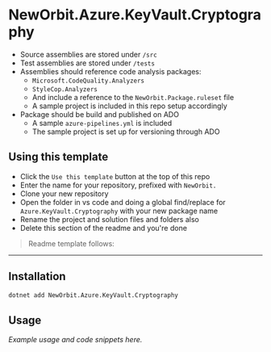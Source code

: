 # NewOrbit.Azure.KeyVault.Cryptography

- Source assemblies are stored under `/src`
- Test assemblies are stored under `/tests`
- Assemblies should reference code analysis packages:
  - `Microsoft.CodeQuality.Analyzers`
  - `StyleCop.Analyzers`
  - And include a reference to the `NewOrbit.Package.ruleset` file
  - A sample project is included in this repo setup accordingly
- Package should be build and published on ADO
  - A sample `azure-pipelines.yml` is included
  - The sample project is set up for versioning through ADO

## Using this template

- Click the `Use this template` button at the top of this repo
- Enter the name for your repository, prefixed with `NewOrbit.`
- Clone your new repository
- Open the folder in vs code and doing a global find/replace for `Azure.KeyVault.Cryptography` with your new package name
- Rename the project and solution files and folders also
- Delete this section of the readme and you're done

> Readme template follows:
-----------------

## Installation

```cmd
dotnet add NewOrbit.Azure.KeyVault.Cryptography
```

## Usage

*Example usage and code snippets here.*
